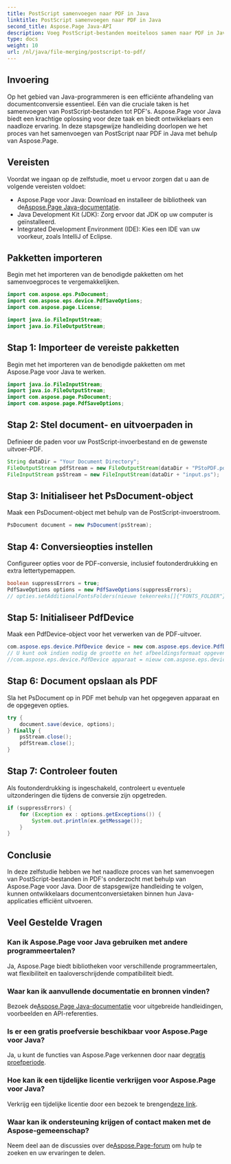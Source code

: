 ```yaml
---
title: PostScript samenvoegen naar PDF in Java
linktitle: PostScript samenvoegen naar PDF in Java
second_title: Aspose.Page Java-API
description: Voeg PostScript-bestanden moeiteloos samen naar PDF in Java met Aspose.Page. Uitgebreide tutorial, veelgestelde vragen en bronnen voor naadloze documentconversie.
type: docs
weight: 10
url: /nl/java/file-merging/postscript-to-pdf/
---
```

## Invoering
Op het gebied van Java-programmeren is een efficiënte afhandeling van documentconversie essentieel. Eén van die cruciale taken is het samenvoegen van PostScript-bestanden tot PDF's. Aspose.Page voor Java biedt een krachtige oplossing voor deze taak en biedt ontwikkelaars een naadloze ervaring. In deze stapsgewijze handleiding doorlopen we het proces van het samenvoegen van PostScript naar PDF in Java met behulp van Aspose.Page.
## Vereisten
Voordat we ingaan op de zelfstudie, moet u ervoor zorgen dat u aan de volgende vereisten voldoet:
-  Aspose.Page voor Java: Download en installeer de bibliotheek van de[Aspose.Page Java-documentatie](https://reference.aspose.com/page/java/).
- Java Development Kit (JDK): Zorg ervoor dat JDK op uw computer is geïnstalleerd.
- Integrated Development Environment (IDE): Kies een IDE van uw voorkeur, zoals IntelliJ of Eclipse.
## Pakketten importeren
Begin met het importeren van de benodigde pakketten om het samenvoegproces te vergemakkelijken.
```java
import com.aspose.eps.PsDocument;
import com.aspose.eps.device.PdfSaveOptions;
import com.aspose.page.License;

import java.io.FileInputStream;
import java.io.FileOutputStream;
```
## Stap 1: Importeer de vereiste pakketten
Begin met het importeren van de benodigde pakketten om met Aspose.Page voor Java te werken.
```java
import java.io.FileInputStream;
import java.io.FileOutputStream;
import com.aspose.page.PsDocument;
import com.aspose.page.PdfSaveOptions;
```
## Stap 2: Stel document- en uitvoerpaden in
Definieer de paden voor uw PostScript-invoerbestand en de gewenste uitvoer-PDF.
```java
String dataDir = "Your Document Directory";
FileOutputStream pdfStream = new FileOutputStream(dataDir + "PStoPDF.pdf");
FileInputStream psStream = new FileInputStream(dataDir + "input.ps");
```
## Stap 3: Initialiseer het PsDocument-object
Maak een PsDocument-object met behulp van de PostScript-invoerstroom.
```java
PsDocument document = new PsDocument(psStream);
```
## Stap 4: Conversieopties instellen
Configureer opties voor de PDF-conversie, inclusief foutonderdrukking en extra lettertypemappen.
```java
boolean suppressErrors = true;
PdfSaveOptions options = new PdfSaveOptions(suppressErrors);
// opties.setAdditionalFontsFolders(nieuwe tekenreeks[]{"FONTS_FOLDER"});
```
## Stap 5: Initialiseer PdfDevice
Maak een PdfDevice-object voor het verwerken van de PDF-uitvoer.
```java
com.aspose.eps.device.PdfDevice device = new com.aspose.eps.device.PdfDevice(pdfStream);
// U kunt ook indien nodig de grootte en het afbeeldingsformaat opgeven
//com.aspose.eps.device.PdfDevice apparaat = nieuw com.aspose.eps.device.PdfDevice(pdfStream, nieuwe dimensie(595, 842));
```
## Stap 6: Document opslaan als PDF
Sla het PsDocument op in PDF met behulp van het opgegeven apparaat en de opgegeven opties.
```java
try {
    document.save(device, options);
} finally {
    psStream.close();
    pdfStream.close();
}
```
## Stap 7: Controleer fouten
Als foutonderdrukking is ingeschakeld, controleert u eventuele uitzonderingen die tijdens de conversie zijn opgetreden.
```java
if (suppressErrors) {
    for (Exception ex : options.getExceptions()) {
        System.out.println(ex.getMessage());
    }
}
```
## Conclusie
In deze zelfstudie hebben we het naadloze proces van het samenvoegen van PostScript-bestanden in PDF's onderzocht met behulp van Aspose.Page voor Java. Door de stapsgewijze handleiding te volgen, kunnen ontwikkelaars documentconversietaken binnen hun Java-applicaties efficiënt uitvoeren.
## Veel Gestelde Vragen
### Kan ik Aspose.Page voor Java gebruiken met andere programmeertalen?
Ja, Aspose.Page biedt bibliotheken voor verschillende programmeertalen, wat flexibiliteit en taaloverschrijdende compatibiliteit biedt.
### Waar kan ik aanvullende documentatie en bronnen vinden?
 Bezoek de[Aspose.Page Java-documentatie](https://reference.aspose.com/page/java/) voor uitgebreide handleidingen, voorbeelden en API-referenties.
### Is er een gratis proefversie beschikbaar voor Aspose.Page voor Java?
 Ja, u kunt de functies van Aspose.Page verkennen door naar de[gratis proefperiode](https://releases.aspose.com/).
### Hoe kan ik een tijdelijke licentie verkrijgen voor Aspose.Page voor Java?
 Verkrijg een tijdelijke licentie door een bezoek te brengen[deze link](https://purchase.aspose.com/temporary-license/).
### Waar kan ik ondersteuning krijgen of contact maken met de Aspose-gemeenschap?
 Neem deel aan de discussies over de[Aspose.Page-forum](https://forum.aspose.com/c/page/39) om hulp te zoeken en uw ervaringen te delen.